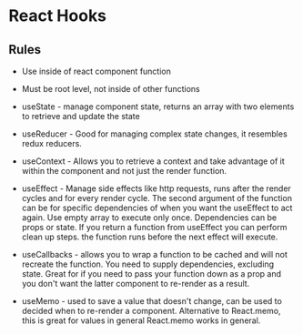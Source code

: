 # React Hooks

## Rules

- Use inside of react component function
- Must be root level, not inside of other functions

- useState - manage component state, returns an array with two elements to retrieve and update the state
- useReducer - Good for managing complex state changes, it resembles redux reducers.
- useContext - Allows you to retrieve a context and take advantage of it within the component and not just the render function.
- useEffect - Manage side effects like http requests, runs after the render cycles and for every render cycle. The second argument of the function can be for specific dependencies of when you want the useEffect to act again. Use empty array to execute only once. Dependencies can be props or state. If you return a function from useEffect you can perform clean up steps. the function runs before the next effect will execute.
- useCallbacks - allows you to wrap a function to be cached and will not recreate the function. You need to supply dependencies, excluding state. Great for if you need to pass your function down as a prop and you don't want the latter component to re-render as a result.
- useMemo - used to save a value that doesn't change, can be used to decided when to re-render a component. Alternative to React.memo, this is great for values in general React.memo works in general.
